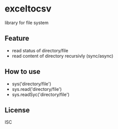# exceltocsv
library for file system

## Feature
  - read status of directory/file
  - read content of directory recursivly (sync/async)

## How to use
  - sys('directory/file')
  - sys.read('directory/file')
  - sys.readSyc('directory/file')

## License
ISC